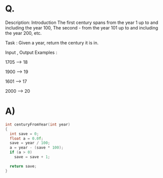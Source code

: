 # Q.
Description:
Introduction
The first century spans from the year 1 up to and including the year 100, The second - from the year 101 up to and including the year 200, etc.

Task :
Given a year, return the century it is in.

Input , Output Examples :

1705 --> 18

1900 --> 19

1601 --> 17

2000 --> 20

# A)
```C
int centuryFromYear(int year) 
{
  int save = 0;
  float a = 0.0f;
  save = year / 100;
  a = year - (save * 100);
  if (a > 0)
    save = save + 1;
  
  return save;
}
